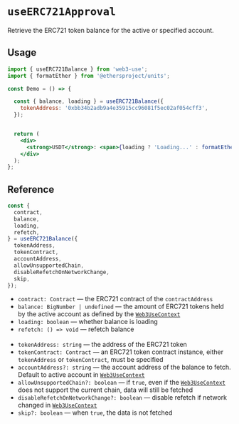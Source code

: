 # `useERC721Approval`

Retrieve the ERC721 token balance for the active or specified account.

## Usage

```jsx
import { useERC721Balance } from 'web3-use';
import { formatEther } from '@ethersproject/units';

const Demo = () => {

  const { balance, loading } = useERC721Balance({
    tokenAddress: '0xbb34b2adb9a4e35915cc96081f5ec02af054cff3',
  });


  return (
    <div>
      <strong>USDT</strong>: <span>{loading ? 'Loading...' : formatEther(balance)}</span> <br />
    </div>
  );
};
```

## Reference

```jsx
const {
  contract,
  balance,
  loading,
  refetch,
} = useERC721Balance({
  tokenAddress,
  tokenContract,
  accountAddress,
  allowUnsupportedChain,
  disableRefetchOnNetworkChange,
  skip,
});
```
- `contract: Contract` &mdash; the ERC721 contract of the `contractAddress`
- `balance: BigNumber | undefined` &mdash; the amount of ERC721 tokens held by the active account as defined by the [`Web3UseContext`](./useWeb3UseContext.md)
- `loading: boolean` &mdash; whether balance is loading
- `refetch: () => void` &mdash; refetch balance<br><br>
- `tokenAddress: string` &mdash; the address of the ERC721 token
- `tokenContract: Contract` &mdash; an ERC721 token contract instance, either `tokenAddress` or `tokenContract`, must be specified
- `accountAddress?: string` &mdash; the account address of the balance to fetch. Default to active account in [`Web3UseContext`](./useWeb3UseContext.md)
- `allowUnsupportedChain?: boolean` &mdash; if `true`, even if the [`Web3UseContext`](./useWeb3UseContext.md) does not support the current chain, data will still be fetched
- `disableRefetchOnNetworkChange?: boolean` &mdash; disable refetch if network changed in [`Web3UseContext`](./useWeb3UseContext.md)
- `skip?: boolean` &mdash; when `true`, the data is not fetched